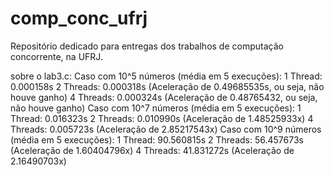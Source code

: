 # comp_conc_ufrj
Repositório dedicado para entregas dos trabalhos de computação concorrente, na UFRJ.

sobre o lab3.c:
  Caso com 10^5 números (média em 5 execuções):
    1 Thread: 0.000158s
    2 Threads: 0.000318s (Aceleração de 0.49685535s, ou seja, não houve ganho)
    4 Threads: 0.000324s (Aceleração de 0.48765432, ou seja, não houve ganho)
  Caso com 10^7 números (média em 5 execuções):
    1 Thread: 0.016323s
    2 Threads: 0.010990s (Aceleração de 1.48525933x)
    4 Threads: 0.005723s (Aceleração de 2.85217543x)
  Caso com 10^9 números (média em 5 execuções):
    1 Thread: 90.560815s 
    2 Threads: 56.457673s (Aceleração de 1.60404796x)
    4 Threads: 41.831272s (Aceleração de 2.16490703x)
